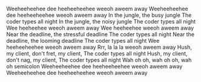 Weeheeheehee dee heeheeheehee weeoh aweem away
Weeheeheehee dee heeheeheehee weeoh aweem away
In the jungle, the busy jungle
The coder types all night
In the jungle, the noisy jungle
The coder types all night
Wee heeheehee weeoh aweem away
Wee heeheehee weeoh aweem away
Near the deadline, the stressful deadline
The coder types all night
Near the deadline, the looming deadline
The coder types all night
Wee heeheeheehee weeoh aweem away
Rrr, la la la weeoh aweem away
Hush, my client, don't fret, my client,
The coder types all night
Hush, my client, don't nag, my client,
The coder types all night
Wah oh oh, wah oh oh, wah oh semicolon
Weeheeheehee dee heeheeheehee weeoh aweem away
Weeheeheehee dee heeheeheehee weeoh aweem away
